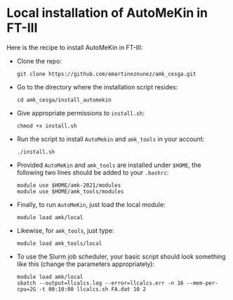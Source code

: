# Local installation of AutoMeKin in FT-III

Here is the recipe to install AutoMeKin in FT-III:


- Clone the repo:
   ```
   git clone https://github.com/emartineznunez/amk_cesga.git
   ```
- Go to the directory where the installation script resides:
  ```
  cd amk_cesga/install_automekin
  ```
- Give appropriate permissions to `install.sh`:
  ```
  chmod +x install.sh
  ```
- Run the script to install `AutoMekin` and `amk_tools` in your account:
  ```
  ./install.sh
  ```
- Provided `AutoMeKin` and `amk_tools` are installed under `$HOME`, the following two lines should be added to your `.bashrc`:
  ```
  module use $HOME/amk-2021/modules
  module use $HOME/amk_tools/modules
  ```
- Finally, to run `AutoMeKin`, just load the local module:
  ```
  module load amk/local
  ```
- Likewise, for `amk_tools`, just type:
  ```
  module load amk_tools/local
  ```
- To use the Slurm job scheduler, your basic script should look something like this (change the parameters appropriately):
  ```
  module load amk/local
  sbatch --output=llcalcs.log --error=llcalcs.err -n 16 --mem-per-cpu=2G -t 00:10:00 llcalcs.sh FA.dat 10 2
  ```

